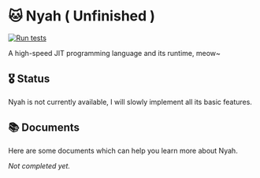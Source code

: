 # 🐱 Nyah ( Unfinished )

[![Run tests](https://github.com/EnabledFish/Nyah/actions/workflows/run-tests.yml/badge.svg?branch=main)](https://github.com/EnabledFish/Nyah/actions/workflows/run-tests.yml)

A high-speed JIT programming language and its runtime, meow~

## 🎖️ Status

Nyah is not currently available, I will slowly implement all its basic features.

## 📚 Documents

Here are some documents which can help you learn more about Nyah.

_Not completed yet._
